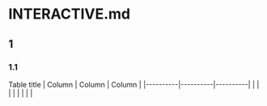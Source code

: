# INTERACTIVE.md

## 1

### 1.1

Table title
|  Column  |  Column  |  Column  |
|----------|----------|----------|
|          |          |          |
|          |          |          |



